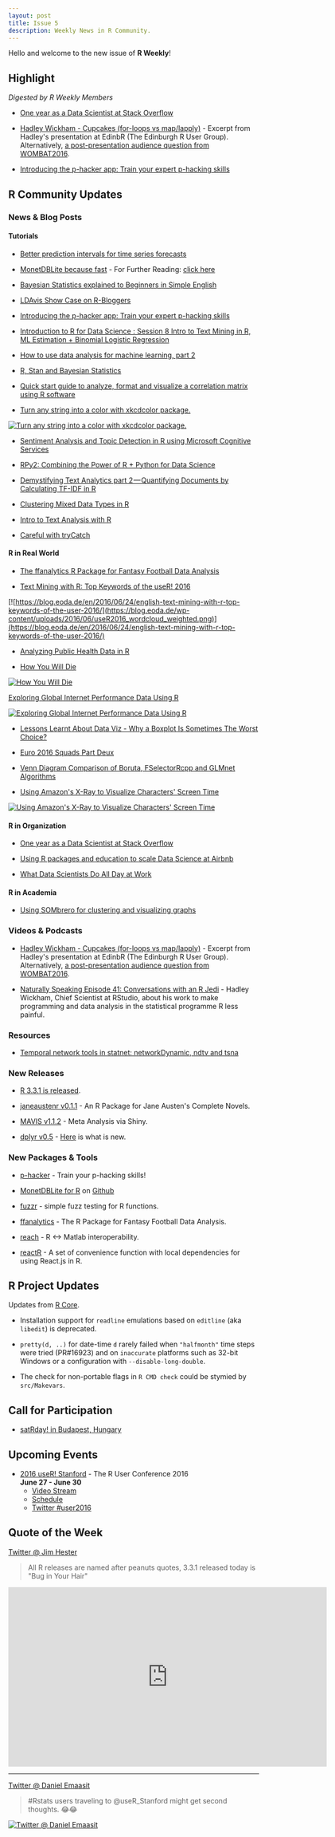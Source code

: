 ```yaml
---
layout: post
title: Issue 5
description: Weekly News in R Community.
---
```


Hello and welcome to the new issue of **R Weekly**!

## Highlight

*Digested by R Weekly Members*

+ [One year as a Data Scientist at Stack Overflow](http://varianceexplained.org/r/year_data_scientist/)

+ [Hadley Wickham - Cupcakes (for-loops vs map/lapply)](https://www.youtube.com/watch?v=GyNqlOjhPCQ) - Excerpt from Hadley's presentation at EdinbR (The Edinburgh R User Group). Alternatively, [a post-presentation audience question from WOMBAT2016](https://youtu.be/hRNUgwAFZtQ?t=47m30s).

+ [Introducing the p-hacker app: Train your expert p-hacking skills](http://www.nicebread.de/introducing-p-hacker/) 

## R Community Updates

### News & Blog Posts

#### Tutorials

+ [Better prediction intervals for time series forecasts](http://ellisp.github.io/blog/2016/01/30/hybrid-forecasts)

+ [MonetDBLite because fast](http://www.asdfree.com/2016/06/monetdblite-because-fast.html) - For Further Reading: [click here](https://www.monetdb.org/blog/monetdblite-r)

+ [Bayesian Statistics explained to Beginners in Simple English](http://www.analyticsvidhya.com/blog/2016/06/bayesian-statistics-beginners-simple-english/)

+ [LDAvis Show Case on R-Bloggers](http://r-addict.com/2016/06/21/LDAvis-RBloggers.html)

+ [Introducing the p-hacker app: Train your expert p-hacking skills](http://www.nicebread.de/introducing-p-hacker/) 

+ [Introduction to R for Data Science : Session 8 Intro to Text Mining in R, ML Estimation + Binomial Logistic Regression](http://www.exactness.net/post/146247550535/introduction-to-r-for-data-science-session-8)

+ [How to use data analysis for machine learning, part 2](http://www.sharpsightlabs.com/data-analysis-machine-learning-example-part2/)

+ [R, Stan and Bayesian Statistics](http://blog.revolutionanalytics.com/2016/06/r-stan-bayesian-stats.html)

+ [Quick start guide to analyze, format and visualize a correlation matrix using R software ](http://www.sthda.com/english/wiki/correlation-matrix-a-quick-start-guide-to-analyze-format-and-visualize-a-correlation-matrix-using-r-software)

+ [Turn any string into a color with xkcdcolor package.](https://gist.github.com/rasmusab/2ddd12eb67e9019dd1f16bbaf5935786)

[![Turn any string into a color with xkcdcolor package.](https://pbs.twimg.com/media/ClOeFKSWAAArMIj.jpg:large)](https://gist.github.com/rasmusab/2ddd12eb67e9019dd1f16bbaf5935786)

+ [Sentiment Analysis and Topic Detection in R using Microsoft Cognitive Services](https://philferriere.blogspot.de/2016/06/sentiment-analysis-and-topic-detection.html)

+ [RPy2: Combining the Power of R + Python for Data Science](http://blog.yhat.com/posts/rpy2-combing-the-power-of-r-and-python.html)

+ [Demystifying Text Analytics part 2 — Quantifying Documents by Calculating TF-IDF in R](https://blog.exploratory.io/demystifying-text-analytics-part-2-quantifying-documents-by-calculating-tf-idf-in-r-756955faa1ea#.o343d9vp2)

+ [Clustering Mixed Data Types in R](https://dpmartin42.github.io/blogposts/r/cluster-mixed-types)

+ [Intro to Text Analysis with R](http://www.r-bloggers.com/intro-to-text-analysis-with-r/)

+ [Careful with tryCatch](http://www.brodrigues.co/blog/2016-06-21-careful-with-trycatch/)


#### R in Real World

+ [The ffanalytics R Package for Fantasy Football Data Analysis](http://fantasyfootballanalytics.net/2016/06/ffanalytics-r-package-fantasy-football-data-analysis.html)

+ [Text Mining with R: Top Keywords of the useR! 2016](https://blog.eoda.de/en/2016/06/24/english-text-mining-with-r-top-keywords-of-the-user-2016/)

[![https://blog.eoda.de/en/2016/06/24/english-text-mining-with-r-top-keywords-of-the-user-2016/](https://blog.eoda.de/wp-content/uploads/2016/06/useR2016_wordcloud_weighted.png)](https://blog.eoda.de/en/2016/06/24/english-text-mining-with-r-top-keywords-of-the-user-2016/)

+ [Analyzing Public Health Data in R](http://www.arilamstein.com/blog/2016/06/20/public-health-r/)

+ [How You Will Die](http://flowingdata.com/2016/01/19/how-you-will-die/)

[![How You Will Die](https://cdn.rawgit.com/rweekly/image/master/2016-06-27/when-die.gif)](http://flowingdata.com/2016/01/19/how-you-will-die/)

[Exploring Global Internet Performance Data Using R](http://blog.revolutionanalytics.com/2016/06/exploring-global-internet-performance-data-using-r.html)

[![Exploring Global Internet Performance Data Using R](https://revolution-computing.typepad.com/.a/6a010534b1db25970b01b7c870fc48970b-800wi)](http://blog.revolutionanalytics.com/2016/06/exploring-global-internet-performance-data-using-r.html)

+ [Lessons Learnt About Data Viz - Why a Boxplot Is Sometimes The Worst Choice?](https://omaymas.github.io/DataViz_Boxplot_Lessons_Learnt/)

+ [Euro 2016 Squads Part Deux](https://gjabel.wordpress.com/2016/06/21/euro-2016-squads-part-deux/)

+ [Venn Diagram Comparison of Boruta, FSelectorRcpp and GLMnet Algorithms](http://r-addict.com/2016/06/19/Venn-Diagram-RTCGA-Feature-Selection.html)

+ [Using Amazon's X-Ray to Visualize Characters' Screen Time](http://www.curiousgnu.com/movie-character-screen-time)

[![Using Amazon's X-Ray to Visualize Characters' Screen Time](https://www.curiousgnu.com/assets/images/movie-character-screen-time/tp_big_lebowski.png)](http://www.curiousgnu.com/movie-character-screen-time)

#### R in Organization

+ [One year as a Data Scientist at Stack Overflow](http://varianceexplained.org/r/year_data_scientist/)

+ [Using R packages and education to scale Data Science at Airbnb](https://medium.com/airbnb-engineering/using-r-packages-and-education-to-scale-data-science-at-airbnb-906faa58e12d#.jenn99sff)

+ [What Data Scientists Do All Day at Work](https://www.google.com/search?sclient=psy-ab&site=&source=hp&q=What+Data+Scientists+Do+All+Day+at+Work&btnK=Google+Search)

#### R in Academia

+ [Using SOMbrero for clustering and visualizing graphs](http://publications-sfds.math.cnrs.fr/index.php/J-SFdS/article/download/473/447)

### Videos & Podcasts

+ [Hadley Wickham - Cupcakes (for-loops vs map/lapply)](https://www.youtube.com/watch?v=GyNqlOjhPCQ) - Excerpt from Hadley's presentation at EdinbR (The Edinburgh R User Group). Alternatively, [a post-presentation audience question from WOMBAT2016](https://youtu.be/hRNUgwAFZtQ?t=47m30s).

+ [Naturally Speaking Episode 41: Conversations with an R Jedi](https://naturallyspeakingpodcast.wordpress.com/2016/06/22/episode-41-conversations-with-an-r-jedi/) - Hadley Wickham, Chief Scientist at RStudio, about his work to make programming and data analysis in the statistical programme R less painful.


### Resources

+ [Temporal network tools in statnet: networkDynamic, ndtv and tsna](http://statnet.csde.washington.edu/workshops/SUNBELT/current/ndtv/ndtv_workshop.html)

### New Releases

+ [R 3.3.1 is released](http://www.r-statistics.com/2016/06/r-3-3-1-is-released/).

+ [janeaustenr v0.1.1](https://github.com/juliasilge/janeaustenr) - An R Package for Jane Austen's Complete Novels.

+ [MAVIS v1.1.2](https://github.com/kylehamilton/MAVIS) - Meta Analysis via Shiny.

+ [dplyr v0.5](https://github.com/hadley/dplyr) - [Here](https://github.com/hadley/dplyr/blob/master/NEWS.md#dplyr-050)  is what is new.

### New Packages & Tools

+ [p-hacker](http://www.nicebread.de/introducing-p-hacker/) - Train your p-hacking skills!

+ [MonetDBLite for R](https://www.monetdb.org/blog/monetdblite-r) on [Github](https://github.com/hannesmuehleisen/MonetDBLite)

+ [fuzzr](https://github.com/mdlincoln/fuzzr) - simple fuzz testing for R functions.

+ [ffanalytics](http://fantasyfootballanalytics.net/2016/06/ffanalytics-r-package-fantasy-football-data-analysis.html) - The R Package for Fantasy Football Data Analysis.

+ [reach](https://github.com/schmidtchristoph/reach) - R <-> Matlab interoperability.

+ [reactR](https://github.com/timelyportfolio/reactR) - A set of convenience function with local dependencies for using React.js in R.

## R Project Updates

Updates from [R Core](http://developer.r-project.org/blosxom.cgi/R-devel/NEWS).

+ Installation support for `readline` emulations based on `editline` (aka `libedit`) is deprecated. 

+ `pretty(d, ..)` for date-time `d` rarely failed when `"halfmonth"` time steps were tried (PR#16923) and on `inaccurate` platforms such as 32-bit Windows or a configuration with `--disable-long-double`.

+ The check for non-portable flags in `R CMD check` could be stymied by `src/Makevars`.

## Call for Participation

+ [satRday! in Budapest, Hungary](http://budapest.satrdays.org/#cfp)

## Upcoming Events

+ [2016 useR! Stanford](http://user2016.org/) - The R User Conference 2016<br /> **June 27 - June 30** <br>
  + [Video Stream](https://aka.ms/user2016conference)
  + [Schedule](http://schedule.user2016.org)
  + [Twitter #user2016](https://twitter.com/hashtag/user2016)


## Quote of the Week

[Twitter @ Jim Hester](https://twitter.com/jimhester_/status/745229866946142208)

> All R releases are named after peanuts quotes, 3.3.1 released today is "Bug in Your Hair" 

<iframe width="640" height="360" src="https://www.youtube.com/embed/ykMmyRC0Dmo?start=941" frameborder="0" allowfullscreen></iframe>

<hr>

[Twitter @ Daniel Emaasit](https://twitter.com/Emaasit/status/746050096035414016)

> #Rstats users traveling to @useR_Stanford might get second thoughts. 😂😂

[![Twitter @ Daniel Emaasit](https://pbs.twimg.com/media/ClqAMX_WIAAq7M5.jpg)](https://twitter.com/Emaasit/status/746050096035414016)
